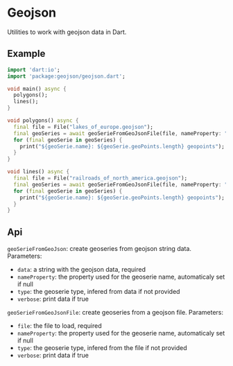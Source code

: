 # Geojson

Utilities to work with geojson data in Dart.

## Example

   ```dart
   import 'dart:io';
   import 'package:geojson/geojson.dart';

   void main() async {
     polygons();
     lines();
   }

   void polygons() async {
     final file = File("lakes_of_europe.geojson");
     final geoSeries = await geoSerieFromGeoJsonFile(file, nameProperty: "label");
     for (final geoSerie in geoSeries) {
       print("${geoSerie.name}: ${geoSerie.geoPoints.length} geopoints");
     }
   }

   void lines() async {
     final file = File("railroads_of_north_america.geojson");
     final geoSeries = await geoSerieFromGeoJsonFile(file, nameProperty: "continent");
     for (final geoSerie in geoSeries) {
       print("${geoSerie.name}: ${geoSerie.geoPoints.length} geopoints");
     }
   }
   ```

## Api

`geoSerieFromGeoJson`: create geoseries from geojson string data. Parameters:

- `data`: a string with the geojson data, required
- `nameProperty`: the property used for the geoserie name, automaticaly set if null
- `type`: the geoserie type, infered from data if not provided
- `verbose`: print data if true

`geoSerieFromGeoJsonFile`: create geoseries from a geojson file. Parameters:

- `file`: the file to load, required
- `nameProperty`: the property used for the geoserie name, automaticaly set if null
- `type`: the geoserie type, infered from the file if not provided
- `verbose`: print data if true
